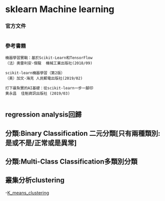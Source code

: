 # sklearn Machine learning
### 官方文件
```

```
### 參考書籍
```
機器學習實戰：基於Scikit-Learn和TensorFlow
（法）奧雷利安·傑龍  機械工業出版社(2018/09)

scikit-learn機器學習（第2版）
（美）加文·海克 人民郵電出版社(2019/02)

打下最紮實的AI基礎：從scikit-learn一步一腳印
黄永昌  佳魁資訊出版社 (2019/03)


```
## regression analysis回歸

## 分類:Binary Classification 二元分類[只有兩種類別:是或不是/正常或是異常]

## 分類:Multi-Class Classification多類別分類

## 叢集分析clustering
-[K_means_clustering](https://github.com/MyDearGreatTeacher/AI4high/blob/master/K_means_clustering.ipynb)
